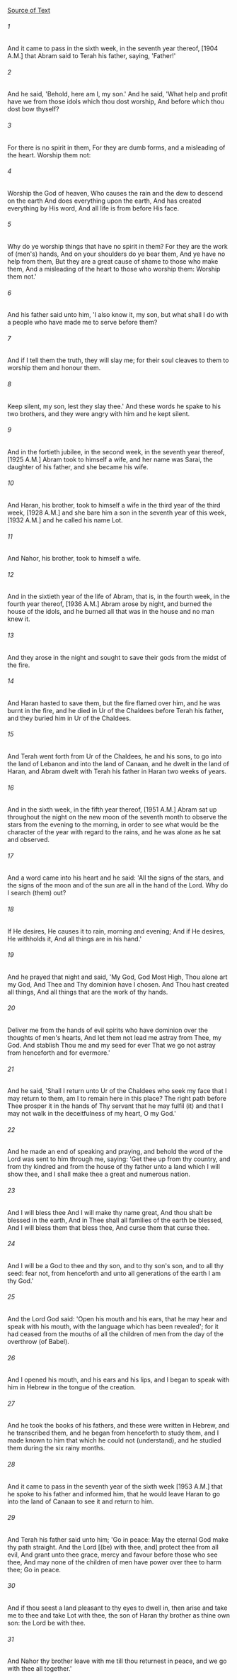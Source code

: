 [Source of Text](https://github.com/scrollmapper/bible_databases_deuterocanonical)

###### 1
And it came to pass in the sixth week, in the seventh year thereof, [1904 A.M.] that Abram said to Terah his father, saying, 'Father!'

###### 2
And he said, 'Behold, here am I, my son.' And he said, 'What help and profit have we from those idols which thou dost worship, And before which thou dost bow thyself?

###### 3
For there is no spirit in them, For they are dumb forms, and a misleading of the heart. Worship them not:

###### 4
Worship the God of heaven, Who causes the rain and the dew to descend on the earth And does everything upon the earth, And has created everything by His word, And all life is from before His face.

###### 5
Why do ye worship things that have no spirit in them? For they are the work of (men's) hands, And on your shoulders do ye bear them, And ye have no help from them, But they are a great cause of shame to those who make them, And a misleading of the heart to those who worship them: Worship them not.'

###### 6
And his father said unto him, 'I also know it, my son, but what shall I do with a people who have made me to serve before them?

###### 7
And if I tell them the truth, they will slay me; for their soul cleaves to them to worship them and honour them.

###### 8
Keep silent, my son, lest they slay thee.' And these words he spake to his two brothers, and they were angry with him and he kept silent.

###### 9
And in the fortieth jubilee, in the second week, in the seventh year thereof, [1925 A.M.] Abram took to himself a wife, and her name was Sarai, the daughter of his father, and she became his wife.

###### 10
And Haran, his brother, took to himself a wife in the third year of the third week, [1928 A.M.] and she bare him a son in the seventh year of this week, [1932 A.M.] and he called his name Lot.

###### 11
And Nahor, his brother, took to himself a wife.

###### 12
And in the sixtieth year of the life of Abram, that is, in the fourth week, in the fourth year thereof, [1936 A.M.] Abram arose by night, and burned the house of the idols, and he burned all that was in the house and no man knew it.

###### 13
And they arose in the night and sought to save their gods from the midst of the fire.

###### 14
And Haran hasted to save them, but the fire flamed over him, and he was burnt in the fire, and he died in Ur of the Chaldees before Terah his father, and they buried him in Ur of the Chaldees.

###### 15
And Terah went forth from Ur of the Chaldees, he and his sons, to go into the land of Lebanon and into the land of Canaan, and he dwelt in the land of Haran, and Abram dwelt with Terah his father in Haran two weeks of years.

###### 16
And in the sixth week, in the fifth year thereof, [1951 A.M.] Abram sat up throughout the night on the new moon of the seventh month to observe the stars from the evening to the morning, in order to see what would be the character of the year with regard to the rains, and he was alone as he sat and observed.

###### 17
And a word came into his heart and he said: 'All the signs of the stars, and the signs of the moon and of the sun are all in the hand of the Lord. Why do I search (them) out?

###### 18
If He desires, He causes it to rain, morning and evening; And if He desires, He withholds it, And all things are in his hand.'

###### 19
And he prayed that night and said, 'My God, God Most High, Thou alone art my God, And Thee and Thy dominion have I chosen. And Thou hast created all things, And all things that are the work of thy hands.

###### 20
Deliver me from the hands of evil spirits who have dominion over the thoughts of men's hearts, And let them not lead me astray from Thee, my God. And stablish Thou me and my seed for ever That we go not astray from henceforth and for evermore.'

###### 21
And he said, 'Shall I return unto Ur of the Chaldees who seek my face that I may return to them, am I to remain here in this place? The right path before Thee prosper it in the hands of Thy servant that he may fulfil (it) and that I may not walk in the deceitfulness of my heart, O my God.'

###### 22
And he made an end of speaking and praying, and behold the word of the Lord was sent to him through me, saying: 'Get thee up from thy country, and from thy kindred and from the house of thy father unto a land which I will show thee, and I shall make thee a great and numerous nation.

###### 23
And I will bless thee And I will make thy name great, And thou shalt be blessed in the earth, And in Thee shall all families of the earth be blessed, And I will bless them that bless thee, And curse them that curse thee.

###### 24
And I will be a God to thee and thy son, and to thy son's son, and to all thy seed: fear not, from henceforth and unto all generations of the earth I am thy God.'

###### 25
And the Lord God said: 'Open his mouth and his ears, that he may hear and speak with his mouth, with the language which has been revealed'; for it had ceased from the mouths of all the children of men from the day of the overthrow (of Babel).

###### 26
And I opened his mouth, and his ears and his lips, and I began to speak with him in Hebrew in the tongue of the creation.

###### 27
And he took the books of his fathers, and these were written in Hebrew, and he transcribed them, and he began from henceforth to study them, and I made known to him that which he could not (understand), and he studied them during the six rainy months.

###### 28
And it came to pass in the seventh year of the sixth week [1953 A.M.] that he spoke to his father and informed him, that he would leave Haran to go into the land of Canaan to see it and return to him.

###### 29
And Terah his father said unto him; 'Go in peace: May the eternal God make thy path straight. And the Lord [(be) with thee, and] protect thee from all evil, And grant unto thee grace, mercy and favour before those who see thee, And may none of the children of men have power over thee to harm thee; Go in peace.

###### 30
And if thou seest a land pleasant to thy eyes to dwell in, then arise and take me to thee and take Lot with thee, the son of Haran thy brother as thine own son: the Lord be with thee.

###### 31
And Nahor thy brother leave with me till thou returnest in peace, and we go with thee all together.'